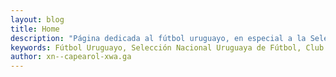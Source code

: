 ```yaml
---
layout: blog
title: Home
description: "Página dedicada al fútbol uruguayo, en especial a la Selección Uruguaya de Fútbol y al Club Atlético Peñarol de Montevideo, Uruguay"
keywords: Fútbol Uruguayo, Selección Nacional Uruguaya de Fútbol, Club Atlético Peñarol
author: xn--capearol-xwa.ga
---
```

